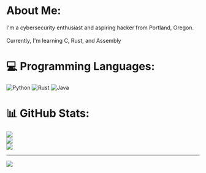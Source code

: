 # About Me:
I'm a cybersecurity enthusiast and aspiring hacker from Portland, Oregon.<br><br>Currently, I'm learning C, Rust, and Assembly


# 💻 Programming Languages:
![Python](https://img.shields.io/badge/python-3670A0?style=for-the-badge&logo=python&logoColor=ffdd54) ![Rust](https://img.shields.io/badge/rust-%23000000.svg?style=for-the-badge&logo=rust&logoColor=white) ![Java](https://img.shields.io/badge/java-%23ED8B00.svg?style=for-the-badge&logo=openjdk&logoColor=white)
# 📊 GitHub Stats:
![](https://github-readme-stats.vercel.app/api?username=stoatsec&theme=dark&hide_border=false&include_all_commits=false&count_private=true)<br/>
![](https://github-readme-streak-stats.herokuapp.com/?user=stoatsec&theme=dark&hide_border=false)<br/>
![](https://github-readme-stats.vercel.app/api/top-langs/?username=stoatsec&theme=dark&hide_border=false&include_all_commits=false&count_private=true&layout=compact)

---
[![](https://visitcount.itsvg.in/api?id=stoatsec&icon=1&color=2)](https://visitcount.itsvg.in)

<!-- Proudly created with GPRM ( https://gprm.itsvg.in ) -->

